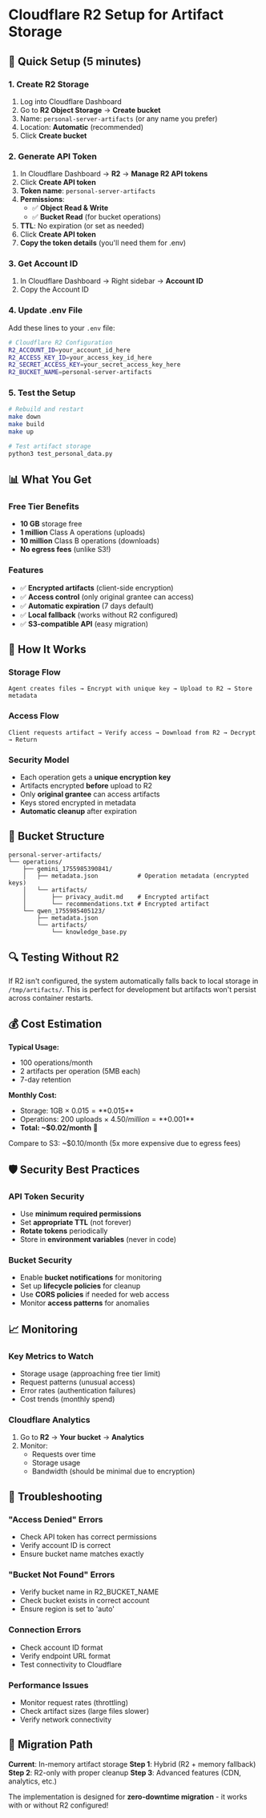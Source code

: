 # Cloudflare R2 Setup for Artifact Storage

## 🚀 **Quick Setup (5 minutes)**

### **1. Create R2 Storage**

1. Log into Cloudflare Dashboard
2. Go to **R2 Object Storage** → **Create bucket**
3. Name: `personal-server-artifacts` (or any name you prefer)
4. Location: **Automatic** (recommended)
5. Click **Create bucket**

### **2. Generate API Token**

1. In Cloudflare Dashboard → **R2** → **Manage R2 API tokens**
2. Click **Create API token**
3. **Token name**: `personal-server-artifacts`
4. **Permissions**: 
   - ✅ **Object Read & Write**
   - ✅ **Bucket Read** (for bucket operations)
5. **TTL**: No expiration (or set as needed)
6. Click **Create API token**
7. **Copy the token details** (you'll need them for .env)

### **3. Get Account ID**

1. In Cloudflare Dashboard → Right sidebar → **Account ID**
2. Copy the Account ID

### **4. Update .env File**

Add these lines to your `.env` file:

```bash
# Cloudflare R2 Configuration
R2_ACCOUNT_ID=your_account_id_here
R2_ACCESS_KEY_ID=your_access_key_id_here
R2_SECRET_ACCESS_KEY=your_secret_access_key_here
R2_BUCKET_NAME=personal-server-artifacts
```

### **5. Test the Setup**

```bash
# Rebuild and restart
make down
make build
make up

# Test artifact storage
python3 test_personal_data.py
```

## 📊 **What You Get**

### **Free Tier Benefits**
- **10 GB** storage free
- **1 million** Class A operations (uploads)
- **10 million** Class B operations (downloads)
- **No egress fees** (unlike S3!)

### **Features**
- ✅ **Encrypted artifacts** (client-side encryption)
- ✅ **Access control** (only original grantee can access)
- ✅ **Automatic expiration** (7 days default)
- ✅ **Local fallback** (works without R2 configured)
- ✅ **S3-compatible API** (easy migration)

## 🔧 **How It Works**

### **Storage Flow**
```
Agent creates files → Encrypt with unique key → Upload to R2 → Store metadata
```

### **Access Flow**
```
Client requests artifact → Verify access → Download from R2 → Decrypt → Return
```

### **Security Model**
- Each operation gets a **unique encryption key**
- Artifacts encrypted **before** upload to R2
- Only **original grantee** can access artifacts
- Keys stored encrypted in metadata
- **Automatic cleanup** after expiration

## 📁 **Bucket Structure**

```
personal-server-artifacts/
└── operations/
    ├── gemini_1755985390841/
    │   ├── metadata.json           # Operation metadata (encrypted keys)
    │   └── artifacts/
    │       ├── privacy_audit.md    # Encrypted artifact
    │       └── recommendations.txt # Encrypted artifact
    └── qwen_1755985405123/
        ├── metadata.json
        └── artifacts/
            └── knowledge_base.py
```

## 🔍 **Testing Without R2**

If R2 isn't configured, the system automatically falls back to local storage in `/tmp/artifacts/`. This is perfect for development but artifacts won't persist across container restarts.

## 💰 **Cost Estimation**

**Typical Usage:**
- 100 operations/month
- 2 artifacts per operation (5MB each)
- 7-day retention

**Monthly Cost:**
- Storage: 1GB × $0.015 = **$0.015**
- Operations: 200 uploads × $4.50/million = **$0.001**
- **Total: ~$0.02/month** 🎉

Compare to S3: ~$0.10/month (5x more expensive due to egress fees)

## 🛡️ **Security Best Practices**

### **API Token Security**
- Use **minimum required permissions**
- Set **appropriate TTL** (not forever)
- **Rotate tokens** periodically
- Store in **environment variables** (never in code)

### **Bucket Security**
- Enable **bucket notifications** for monitoring
- Set up **lifecycle policies** for cleanup
- Use **CORS policies** if needed for web access
- Monitor **access patterns** for anomalies

## 📈 **Monitoring**

### **Key Metrics to Watch**
- Storage usage (approaching free tier limit)
- Request patterns (unusual access)
- Error rates (authentication failures)
- Cost trends (monthly spend)

### **Cloudflare Analytics**
1. Go to **R2** → **Your bucket** → **Analytics**
2. Monitor:
   - Requests over time
   - Storage usage
   - Bandwidth (should be minimal due to encryption)

## 🚨 **Troubleshooting**

### **"Access Denied" Errors**
- Check API token has correct permissions
- Verify account ID is correct
- Ensure bucket name matches exactly

### **"Bucket Not Found" Errors**
- Verify bucket name in R2_BUCKET_NAME
- Check bucket exists in correct account
- Ensure region is set to 'auto'

### **Connection Errors**
- Check account ID format
- Verify endpoint URL format
- Test connectivity to Cloudflare

### **Performance Issues**
- Monitor request rates (throttling)
- Check artifact sizes (large files slower)
- Verify network connectivity

## 🔄 **Migration Path**

**Current**: In-memory artifact storage
**Step 1**: Hybrid (R2 + memory fallback)
**Step 2**: R2-only with proper cleanup
**Step 3**: Advanced features (CDN, analytics, etc.)

The implementation is designed for **zero-downtime migration** - it works with or without R2 configured!